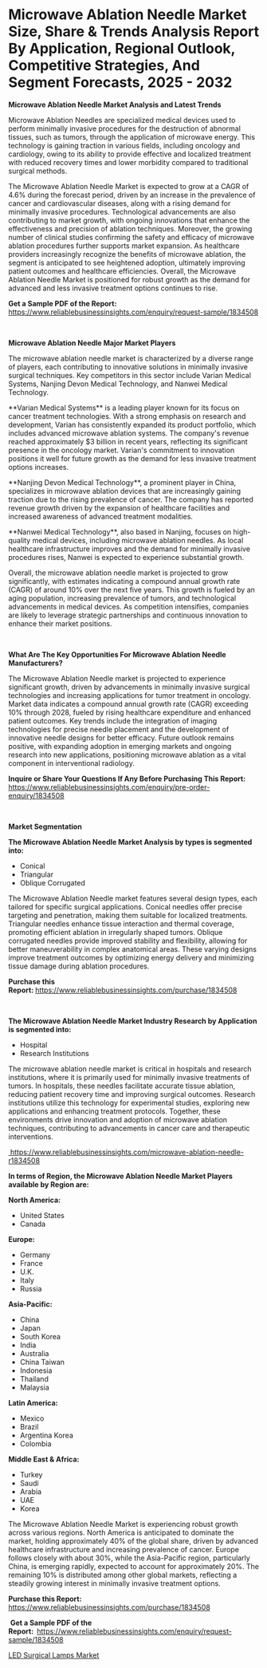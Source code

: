 <p><h1>Microwave Ablation Needle Market Size, Share & Trends Analysis Report By Application, Regional Outlook, Competitive Strategies, And Segment Forecasts, 2025 - 2032</h1></p><p><strong>Microwave Ablation Needle Market Analysis and Latest Trends</strong></p>
<p><p>Microwave Ablation Needles are specialized medical devices used to perform minimally invasive procedures for the destruction of abnormal tissues, such as tumors, through the application of microwave energy. This technology is gaining traction in various fields, including oncology and cardiology, owing to its ability to provide effective and localized treatment with reduced recovery times and lower morbidity compared to traditional surgical methods.</p><p>The Microwave Ablation Needle Market is expected to grow at a CAGR of 4.6% during the forecast period, driven by an increase in the prevalence of cancer and cardiovascular diseases, along with a rising demand for minimally invasive procedures. Technological advancements are also contributing to market growth, with ongoing innovations that enhance the effectiveness and precision of ablation techniques. Moreover, the growing number of clinical studies confirming the safety and efficacy of microwave ablation procedures further supports market expansion. As healthcare providers increasingly recognize the benefits of microwave ablation, the segment is anticipated to see heightened adoption, ultimately improving patient outcomes and healthcare efficiencies. Overall, the Microwave Ablation Needle Market is positioned for robust growth as the demand for advanced and less invasive treatment options continues to rise.</p></p>
<p><strong>Get a Sample PDF of the Report:&nbsp;</strong> <a href="https://www.reliablebusinessinsights.com/enquiry/request-sample/1834508?utm_campaign=2242&utm_medium=2&utm_source=Github&utm_content=ia&utm_term=04032025&utm_id=microwave-ablation-needle">https://www.reliablebusinessinsights.com/enquiry/request-sample/1834508</a></p>
<p>&nbsp;</p>
<p><strong>Microwave Ablation Needle Major Market Players</strong></p>
<p><p>The microwave ablation needle market is characterized by a diverse range of players, each contributing to innovative solutions in minimally invasive surgical techniques. Key competitors in this sector include Varian Medical Systems, Nanjing Devon Medical Technology, and Nanwei Medical Technology.</p><p>**Varian Medical Systems** is a leading player known for its focus on cancer treatment technologies. With a strong emphasis on research and development, Varian has consistently expanded its product portfolio, which includes advanced microwave ablation systems. The company's revenue reached approximately $3 billion in recent years, reflecting its significant presence in the oncology market. Varian's commitment to innovation positions it well for future growth as the demand for less invasive treatment options increases.</p><p>**Nanjing Devon Medical Technology**, a prominent player in China, specializes in microwave ablation devices that are increasingly gaining traction due to the rising prevalence of cancer. The company has reported revenue growth driven by the expansion of healthcare facilities and increased awareness of advanced treatment modalities.</p><p>**Nanwei Medical Technology**, also based in Nanjing, focuses on high-quality medical devices, including microwave ablation needles. As local healthcare infrastructure improves and the demand for minimally invasive procedures rises, Nanwei is expected to experience substantial growth. </p><p>Overall, the microwave ablation needle market is projected to grow significantly, with estimates indicating a compound annual growth rate (CAGR) of around 10% over the next five years. This growth is fueled by an aging population, increasing prevalence of tumors, and technological advancements in medical devices. As competition intensifies, companies are likely to leverage strategic partnerships and continuous innovation to enhance their market positions.</p></p>
<p>&nbsp;</p>
<p><strong>What Are The Key Opportunities For Microwave Ablation Needle Manufacturers?</strong></p>
<p><p>The Microwave Ablation Needle market is projected to experience significant growth, driven by advancements in minimally invasive surgical technologies and increasing applications for tumor treatment in oncology. Market data indicates a compound annual growth rate (CAGR) exceeding 10% through 2028, fueled by rising healthcare expenditure and enhanced patient outcomes. Key trends include the integration of imaging technologies for precise needle placement and the development of innovative needle designs for better efficacy. Future outlook remains positive, with expanding adoption in emerging markets and ongoing research into new applications, positioning microwave ablation as a vital component in interventional radiology.</p></p>
<p><strong>Inquire or Share Your Questions If Any Before Purchasing This Report:</strong> <a href="https://www.reliablebusinessinsights.com/enquiry/pre-order-enquiry/1834508?utm_campaign=2242&utm_medium=2&utm_source=Github&utm_content=ia&utm_term=04032025&utm_id=microwave-ablation-needle">https://www.reliablebusinessinsights.com/enquiry/pre-order-enquiry/1834508</a></p>
<p>&nbsp;</p>
<p><strong>Market Segmentation</strong></p>
<p><strong>The Microwave Ablation Needle Market Analysis by types is segmented into:</strong></p>
<p><ul><li>Conical</li><li>Triangular</li><li>Oblique Corrugated</li></ul></p>
<p><p>The Microwave Ablation Needle market features several design types, each tailored for specific surgical applications. Conical needles offer precise targeting and penetration, making them suitable for localized treatments. Triangular needles enhance tissue interaction and thermal coverage, promoting efficient ablation in irregularly shaped tumors. Oblique corrugated needles provide improved stability and flexibility, allowing for better maneuverability in complex anatomical areas. These varying designs improve treatment outcomes by optimizing energy delivery and minimizing tissue damage during ablation procedures.</p></p>
<p><strong>Purchase this Report:&nbsp;</strong><a href="https://www.reliablebusinessinsights.com/purchase/1834508?utm_campaign=2242&utm_medium=2&utm_source=Github&utm_content=ia&utm_term=04032025&utm_id=microwave-ablation-needle">https://www.reliablebusinessinsights.com/purchase/1834508</a></p>
<p>&nbsp;</p>
<p><strong>The Microwave Ablation Needle Market Industry Research by Application is segmented into:</strong></p>
<p><ul><li>Hospital</li><li>Research Institutions</li></ul></p>
<p><p>The microwave ablation needle market is critical in hospitals and research institutions, where it is primarily used for minimally invasive treatments of tumors. In hospitals, these needles facilitate accurate tissue ablation, reducing patient recovery time and improving surgical outcomes. Research institutions utilize this technology for experimental studies, exploring new applications and enhancing treatment protocols. Together, these environments drive innovation and adoption of microwave ablation techniques, contributing to advancements in cancer care and therapeutic interventions.</p></p>
<p><a href="https://www.reliablebusinessinsights.com/microwave-ablation-needle-r1834508?utm_campaign=2242&utm_medium=2&utm_source=Github&utm_content=ia&utm_term=04032025&utm_id=microwave-ablation-needle">&nbsp;https://www.reliablebusinessinsights.com/microwave-ablation-needle-r1834508</a></p>
<p><strong>In terms of Region, the Microwave Ablation Needle Market Players available by Region are:</strong></p>
<p>
    <p> <strong> North America: </strong>
        <ul>
            <li>United States</li>
            <li>Canada</li>
        </ul>
        </p> 
    <p> <strong> Europe: </strong>
        <ul>
            <li>Germany</li>
            <li>France</li>
            <li>U.K.</li>
            <li>Italy</li>
            <li>Russia</li>
        </ul>
        </p> 
    <p> <strong> Asia-Pacific: </strong>
        <ul>
            <li>China</li>
            <li>Japan</li>
            <li>South Korea</li>
            <li>India</li>
            <li>Australia</li>
            <li>China Taiwan</li>
            <li>Indonesia</li>
            <li>Thailand</li>
            <li>Malaysia</li>
        </ul>
        </p> 
    <p> <strong> Latin America: </strong>
        <ul>
            <li>Mexico</li>
            <li>Brazil</li>
            <li>Argentina Korea</li>
            <li>Colombia</li>
        </ul>
        </p> 
    <p> <strong> Middle East & Africa: </strong>
        <ul>
            <li>Turkey</li>
            <li>Saudi</li>
            <li>Arabia</li>
            <li>UAE</li>
            <li>Korea</li>
        </ul>
    </p>
    </p>
<p><p>The Microwave Ablation Needle Market is experiencing robust growth across various regions. North America is anticipated to dominate the market, holding approximately 40% of the global share, driven by advanced healthcare infrastructure and increasing prevalence of cancer. Europe follows closely with about 30%, while the Asia-Pacific region, particularly China, is emerging rapidly, expected to account for approximately 20%. The remaining 10% is distributed among other global markets, reflecting a steadily growing interest in minimally invasive treatment options.</p></p>
<p><strong>Purchase this Report: </strong><a href="https://www.reliablebusinessinsights.com/purchase/1834508?utm_campaign=2242&utm_medium=2&utm_source=Github&utm_content=ia&utm_term=04032025&utm_id=microwave-ablation-needle">https://www.reliablebusinessinsights.com/purchase/1834508</a></p>
<p>&nbsp;<strong>Get a Sample PDF of the Report:&nbsp;&nbsp;</strong><a href="https://www.reliablebusinessinsights.com/enquiry/request-sample/1834508?utm_campaign=2242&utm_medium=2&utm_source=Github&utm_content=ia&utm_term=04032025&utm_id=microwave-ablation-needle">https://www.reliablebusinessinsights.com/enquiry/request-sample/1834508</a></p>
<p><strong></strong></p>
<p><p><a href="https://github.com/rosamariarocque98/Market-Research-Report-List-1/blob/main/led-surgical-lamps-market.md?utm_campaign=2242&utm_medium=2&utm_source=Github&utm_content=ia&utm_term=04032025&utm_id=microwave-ablation-needle">LED Surgical Lamps Market</a></p></p>